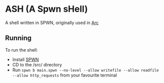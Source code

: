 # ASH (A Spwn sHell)

A shell written in SPWN, originally used in [Arc](https://github.com/arc-spwn/Arc)

## Running

To run the shell:

- Install [SPWN](https://github.com/Spu7Nix/SPWN-language/releases)
- CD to the /src/ directory
- Run `spwn b main.spwn --no-level --allow writefile --allow readfile --allow http_requests` from your favourite terminal
